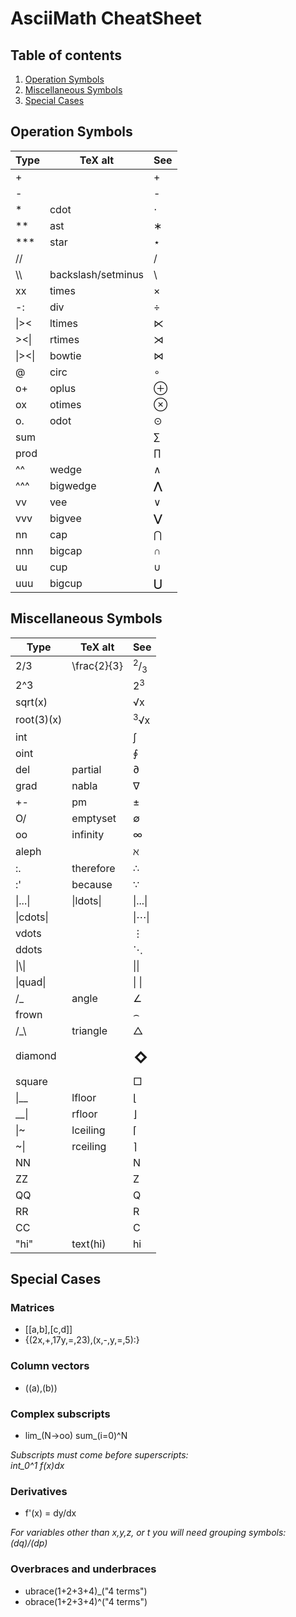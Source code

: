 # AsciiMath CheatSheet

## Table of contents

1. [Operation Symbols](#os)
1. [Miscellaneous Symbols](#ms)
1. [Special Cases](#sc)

## Operation Symbols<a name="os"/>

| Type   | TeX alt            | See   |
| ------ | ------------------ | ----- |
| +      |                    | +     |
| -      |                    | -     |
| *      | cdot               | ⋅     |
| **     | ast                | ∗     |
| ***    | star               | ⋆     |
| //     |                    | /     |
| \\\\   | backslash/setminus | \\    |
| xx     | times              | ×     |
| -:     | div                | ÷     |
| \|><   | ltimes             | ⋉     |
| ><\|   | rtimes             | ⋊     |
| \|><\| | bowtie             | ⋈     |
| @      | circ               | ∘     |
| o+     | oplus              | ⊕     |
| ox     | otimes             | ⊗     |
| o.     | odot               | ⊙     |
| sum    |                    | ∑     |
| prod   |                    | ∏     |
| ^^     | wedge              | ∧     |
| ^^^    | bigwedge           | **⋀** |
| vv     | vee                | ∨     |
| vvv    | bigvee             | **⋁** |
| nn     | cap                | ⋂     |
| nnn    | bigcap             | **∩** |
| uu     | cup                | ∪     |
| uuu    | bigcup             | **⋃** |

## Miscellaneous Symbols<a name="ms"/>

| Type       | TeX alt      | See                                   |
| ---------- | ------------ | ------------------------------------- |
| 2/3        | \\frac{2}{3} | <sup>2</sup>/<sub>3</sub>             |
| 2^3        |              | 2<sup>3</sup>                         |
| sqrt(x)    |              | √x                                    |
| root(3)(x) |              | <sup>3</sup>√x                        |
| int        |              | ∫                                     |
| oint       |              | ∮                                     |
| del        | partial      | ∂                                     |
| grad       | nabla        | ∇                                     |
| +-         | pm           | ±                                     |
| O/         | emptyset     | ∅                                     |
| oo         | infinity     | ∞                                     |
| aleph      |              | ℵ                                     |
| :.         | therefore    | ∴                                     |
| :'         | because      | ∵                                     |
| \|...\|    | \|ldots\|    | \|...\|                               |
| \|cdots\|  |              | \|⋯\|                                 |
| vdots      |              | ⋮                                     |
| ddots      |              | ⋱                                     |
| \|\\\|     |              | \|\|                                  |
| \|quad\|   |              | \| \|                                 |
| /_         | angle        | ∠                                     |
| frown      |              | ⌢                                     |
| /_\\       | triangle     | △                                     |
| diamond    |              | <div style="font-size: 40px;">⋄</div> |
| square     |              | □                                     |
| \|__       | lfloor       | ⌊                                     |
| __\|       | rfloor       | ⌋                                     |
| \|~        | lceiling     | ⌈                                     |
| ~\|        | rceiling     | ⌉                                     |
| NN         |              | N                                     |
| ZZ         |              | Z                                     |
| QQ         |              | Q                                     |
| RR         |              | R                                     |
| CC         |              | C                                     |
| "hi"       | text(hi)     | hi                                    |

## Special Cases<a name="sc"/>

### Matrices

+ [[a,b],[c,d]]
+ {(2x,+,17y,=,23),(x,-,y,=,5):}

### Column vectors

+ ((a),(b))

### Complex subscripts

+ lim_(N->oo) sum_(i=0)^N

*Subscripts must come before superscripts:\
int_0^1 f(x)dx*

### Derivatives

+ f'(x) = dy/dx

*For variables other than x,y,z, or t you will need grouping symbols:\
(dq)/(dp)*

### Overbraces and underbraces

+ ubrace(1+2+3+4)_("4 terms")
+ obrace(1+2+3+4)^("4 terms")


